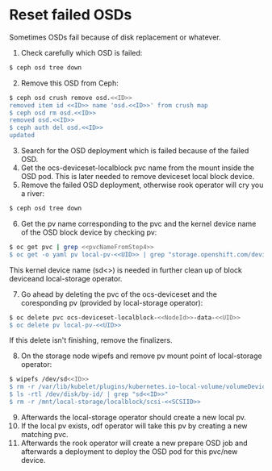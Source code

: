 # Reset failed OSDs

Sometimes OSDs fail because of disk replacement or whatever.

1. Check carefully which OSD is failed:

```bash
$ ceph osd tree down
```

2. Remove this OSD from Ceph:
```bash
$ ceph osd crush remove osd.<<ID>>
removed item id <<ID>> name 'osd.<<ID>>' from crush map
$ ceph osd rm osd.<<ID>>
removed osd.<<ID>>
$ ceph auth del osd.<<ID>>
updated
```

3. Search for the OSD deployment which is failed because of the failed OSD.
4. Get the ocs-deviceset-localblock pvc name from the mount inside the OSD pod. This is later needed to remove deviceset local block device.
5. Remove the failed OSD deployment, otherwise rook operator will cry you a river:
```bash
$ ceph osd tree down
```

6. Get the pv name corresponding to the pvc and the kernel device name of the OSD block device by checking pv:
```bash
$ oc get pvc | grep <<pvcNameFromStep4>>
$ oc get -o yaml pv local-pv-<<UID>> | grep "storage.openshift.com/device-name"
```
This kernel device name (sd<<ID>>) is needed in further clean up of block deviceand local-storage operator.

7. Go ahead by deleting the pvc of the ocs-deviceset and the coresponding pv (provided by local-storage operator):
```bash
$ oc delete pvc ocs-deviceset-localblock-<<NodeId>>-data-<<UID>>
$ oc delete pv local-pv-<<UID>>
```
If this delete isn't finishing, remove the finalizers.

8. On the storage node wipefs and remove pv mount point of local-storage operator:
```bash
$ wipefs /dev/sd<<ID>>
$ rm -r /var/lib/kubelet/plugins/kubernetes.io~local-volume/volumeDevices/local-pv-<<UID>>
$ ls -rtl /dev/disk/by-id/ | grep "sd<<ID>>"
$ rm -r /mnt/local-storage/localblock/scsi-<<SCSIID>>
```

9. Afterwards the local-storage operator should create a new local pv.
10. If the local pv exists, odf operator will take this pv by creating a new matching pvc.
11. Afterwards the rook operator will create a new prepare OSD job and afterwards a deployment to deploy the OSD pod for this pvc/new device.
